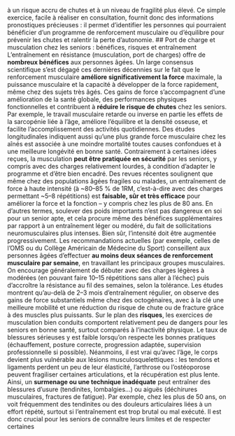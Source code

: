 à un risque accru de chutes et à un niveau de fragilité plus élevé. Ce simple exercice, facile à réaliser en consultation, fournit donc des informations pronostiques précieuses : il permet d’identifier les personnes qui pourraient bénéficier d’un programme de renforcement musculaire ou d’équilibre pour prévenir les chutes et ralentir la perte d’autonomie. ## Port de charge et musculation chez les seniors : bénéfices, risques et entraînement L’entraînement en résistance (musculation, port de charges) offre de **nombreux bénéfices** aux personnes âgées. Un large consensus scientifique s’est dégagé ces dernières décennies sur le fait que le renforcement musculaire **améliore significativement la force** maximale, la puissance musculaire et la capacité à développer de la force rapidement, même chez des sujets très âgés. Ces gains de force s’accompagnent d’une amélioration de la santé globale, des performances physiques fonctionnelles et contribuent à **réduire le risque de chutes** chez les seniors. Par exemple, le travail musculaire retarde ou inverse en partie les effets de la sarcopénie liée à l’âge, améliore l’équilibre et la densité osseuse, et facilite l’accomplissement des activités quotidiennes. Des études longitudinales indiquent aussi qu’une plus grande force musculaire chez les aînés est associée à une moindre mortalité toutes causes confondues et à une meilleure longévité en bonne santé. Contrairement à certaines idées reçues, la musculation **peut être pratiquée en sécurité** par les seniors, y compris avec des charges relativement lourdes, à condition d’adapter le programme et d’être bien encadré. Des revues récentes soulignent que même chez des populations âgées fragiles ou malades, un entraînement de force à haute intensité (à \~80–85 % de 1RM, c’est-à-dire avec des charges permettant \~5–8 répétitions) est **faisable, sûr et très efficace** pour améliorer la force et la fonction – y compris chez les plus de 80 ans. En d’autres termes, soulever des poids importants n’est pas dangereux en soi pour un senior apte, et cela procure même des bénéfices supplémentaires par rapport à un entraînement léger ou modéré, du fait de sollicitations neuromusculaires plus intenses. Bien sûr, l’intensité doit être augmentée progressivement. Les recommandations actuelles (par exemple, celles de l’OMS ou du Collège Américain de Médecine du Sport) conseillent aux personnes âgées d’effectuer **au moins deux séances de renforcement musculaire par semaine**, en travaillant les principaux groupes musculaires. On encourage généralement de débuter avec des charges légères à modérées (en pouvant faire 10–15 répétitions sans aller à l’échec) puis d’accroître la résistance au fil des semaines, selon la tolérance. Les études montrent qu’au-delà de 2–3 mois d’entraînement régulier, on observe des gains de force substantiels même chez des octogénaires, avec à la clé une meilleure mobilité et une réduction du risque de chute ou de fracture grâce à des muscles plus puissants. Sur le plan des **risques**, les exercices de musculation bien conduits comportent relativement peu de dangers pour les seniors en bonne santé, surtout comparés à l’inactivité physique. Le taux de blessures sérieuses y est faible lorsqu’on respecte les bonnes pratiques (échauffement, posture correcte, progression adaptée, supervision professionnelle si possible). Néanmoins, il est vrai qu’avec l’âge, le corps devient plus vulnérable aux lésions musculosquelettiques : les tendons et ligaments perdent un peu de leur élasticité, l’arthrose ou l’ostéoporose peuvent fragiliser certaines articulations, et la récupération est plus lente. Ainsi, un **surmenage ou une technique inadéquate** peut entraîner des blessures d’usure (tendinites, lombalgies…) ou aiguës (déchirures musculaires, fractures de fatigue). Par exemple, chez les plus de 50 ans, on voit fréquemment des tendinites ou des douleurs articulaires liées à un effort répété, surtout si l’entraînement est trop brutal ou mal exécuté. Il est donc crucial pour les seniors de connaître leurs limites et de respecter certaines